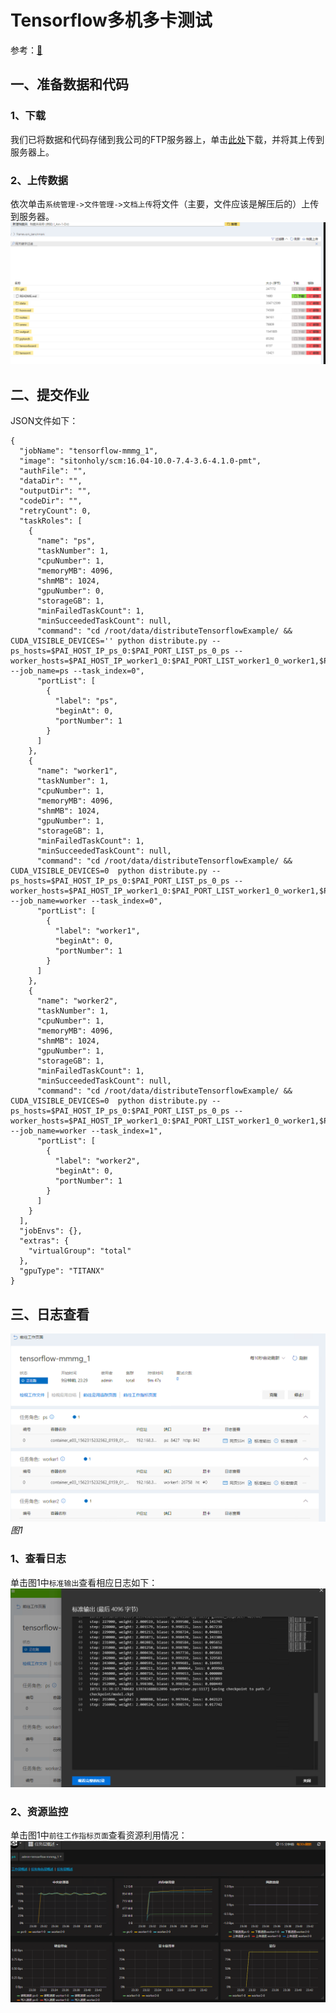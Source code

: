 # Tensorflow多机多卡测试
参考：[🔗](https://github.com/fusimeng/framework_benchmark)
## 一、准备数据和代码
### 1、下载
我们已将数据和代码存储到我公司的FTP服务器上，单击[此处](http://123.151.118.124:13390/sitonholy/scm/tensorflow-mmmg.tar.gz)下载，并将其上传到服务器上。    
### 2、上传数据
依次单击`系统管理->文件管理->文档上传`将文件（主要，文件应该是解压后的）上传到服务器。   
![](../imgs/bm-01.png)    
## 二、提交作业
JSON文件如下：    
```
{
  "jobName": "tensorflow-mmmg_1",
  "image": "sitonholy/scm:16.04-10.0-7.4-3.6-4.1.0-pmt",
  "authFile": "",
  "dataDir": "",
  "outputDir": "",
  "codeDir": "",
  "retryCount": 0,
  "taskRoles": [
    {
      "name": "ps",
      "taskNumber": 1,
      "cpuNumber": 1,
      "memoryMB": 4096,
      "shmMB": 1024,
      "gpuNumber": 0,
      "storageGB": 1,
      "minFailedTaskCount": 1,
      "minSucceededTaskCount": null,
      "command": "cd /root/data/distributeTensorflowExample/ && CUDA_VISIBLE_DEVICES='' python distribute.py --ps_hosts=$PAI_HOST_IP_ps_0:$PAI_PORT_LIST_ps_0_ps --worker_hosts=$PAI_HOST_IP_worker1_0:$PAI_PORT_LIST_worker1_0_worker1,$PAI_HOST_IP_worker2_0:$PAI_PORT_LIST_worker2_0_worker2  --job_name=ps --task_index=0",
      "portList": [
        {
          "label": "ps",
          "beginAt": 0,
          "portNumber": 1
        }
      ]
    },
    {
      "name": "worker1",
      "taskNumber": 1,
      "cpuNumber": 1,
      "memoryMB": 4096,
      "shmMB": 1024,
      "gpuNumber": 1,
      "storageGB": 1,
      "minFailedTaskCount": 1,
      "minSucceededTaskCount": null,
      "command": "cd /root/data/distributeTensorflowExample/ && CUDA_VISIBLE_DEVICES=0  python distribute.py --ps_hosts=$PAI_HOST_IP_ps_0:$PAI_PORT_LIST_ps_0_ps --worker_hosts=$PAI_HOST_IP_worker1_0:$PAI_PORT_LIST_worker1_0_worker1,$PAI_HOST_IP_worker2_0:$PAI_PORT_LIST_worker2_0_worker2  --job_name=worker --task_index=0",
      "portList": [
        {
          "label": "worker1",
          "beginAt": 0,
          "portNumber": 1
        }
      ]
    },
    {
      "name": "worker2",
      "taskNumber": 1,
      "cpuNumber": 1,
      "memoryMB": 4096,
      "shmMB": 1024,
      "gpuNumber": 1,
      "storageGB": 1,
      "minFailedTaskCount": 1,
      "minSucceededTaskCount": null,
      "command": "cd /root/data/distributeTensorflowExample/ && CUDA_VISIBLE_DEVICES=0  python distribute.py --ps_hosts=$PAI_HOST_IP_ps_0:$PAI_PORT_LIST_ps_0_ps --worker_hosts=$PAI_HOST_IP_worker1_0:$PAI_PORT_LIST_worker1_0_worker1,$PAI_HOST_IP_worker2_0:$PAI_PORT_LIST_worker2_0_worker2  --job_name=worker --task_index=1",
      "portList": [
        {
          "label": "worker2",
          "beginAt": 0,
          "portNumber": 1
        }
      ]
    }
  ],
  "jobEnvs": {},
  "extras": {
    "virtualGroup": "total"
  },
  "gpuType": "TITANX"
}
```

## 三、日志查看
![](../imgs/bm-12.png)  
*图1*    
### 1、查看日志
单击图1中`标准输出`查看相应日志如下：   
![](../imgs/bm-13.png)   
### 2、资源监控
单击图1中`前往工作指标页面`查看资源利用情况：   
![](../imgs/bm-14.png)    
